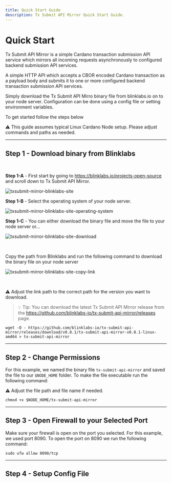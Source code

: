 ```yaml
---
title: Quick Start Guide
description: Tx Submit API Mirror Quick Start Guide.
---
```


# Quick Start

Tx Submit API Mirror is a simple Cardano transaction submission API service which mirrors all incoming requests asynchronously to configured backend submission API services.

A simple HTTP API which accepts a CBOR encoded Cardano transaction as a payload body and submits it to one or more configured backend transaction submission API services.

Simply download the Tx Submit API Mirro binary file from blinklabs.io on to your node server. Configuration can be done using a config file or setting environment variables.  

To get started follow the steps below

⚠️ This guide assumes typical Linux Cardano Node setup. Please adjust commands and paths as needed.

***

## Step 1 - Download binary from Blinklabs  
<br>

**Step 1-A** - First start by going to <a href="https://blinklabs.io/projects-open-source" target="_blank">https://blinklabs.io/projects-open-source</a> and scroll down to Tx Submit API Mirror.  

![txsubmit-mirror-blinklabs-site](/txsubmit-mirror-blinklabs-site.png)
<br>

**Step 1-B** - Select the operating system of your node server.  

![txsubmit-mirror-blinklabs-site-operating-system](/txsubmit-mirror-blinklabs-site-operating-system.png)
<br>

**Step 1-C** - You can either download the binary file and move the file to your node server or...  

![txsubmit-mirror-blinklabs-site-download](/txsubmit-mirror-blinklabs-site-download.png)

<br>

Copy the path from Blinklabs and run the following command to download the binary file on your node server  

![txsubmit-mirror-blinklabs-site-copy-link](/txsubmit-mirror-blinklabs-site-copy-link.png)

<br>

⚠️ Adjust the link path to the correct path for the version you want to download. 

> 💡 Tip: You can download the latest Tx Submit API Mirror release from the <a href="https://github.com/blinklabs-io/tx-submit-api-mirror/releases" target="_blank">https://github.com/blinklabs-io/tx-submit-api-mirror/releases</a> page.  

```
wget -O - https://github.com/blinklabs-io/tx-submit-api-mirror/releases/download/v0.8.1/tx-submit-api-mirror-v0.8.1-linux-amd64 > tx-submit-api-mirror
```

***

## Step 2 - Change Permissions

For this example, we named the binary file `tx-submit-api-mirror` and saved the file to our `$NODE_HOME` folder. To make the file executable run the following command:

⚠️ Adjust the file path and file name if needed. 

```
chmod +x $NODE_HOME/tx-submit-api-mirror
```

***

## Step 3 - Open Firewall to your Selected Port

Make sure your firewall is open on the port you selected. For this example, we used port 8090. To open the port on 8090 we run the following command:

`
sudo ufw allow 8090/tcp
`

***

## Step 4 - Setup Config File
